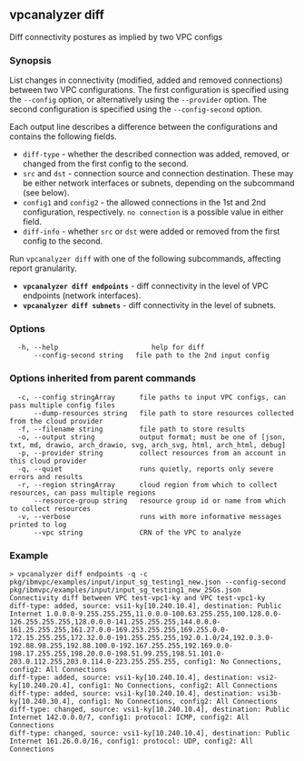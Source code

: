 ## vpcanalyzer diff
Diff connectivity postures as implied by two VPC configs

### Synopsis
List changes in connectivity (modified, added and removed connections) between two VPC configurations. The first configuration is specified using the `--config` option, or alternatively using the `--provider` option. The second configuration is specified using the `--config-second` option.

Each output line describes a difference between the configurations and contains the following fields.
* `diff-type` - whether the described connection was added, removed, or changed from the first config to the second.
* `src` and `dst` - connection source and connection destination. These may be either network interfaces or subnets, depending on the subcommand (see below).
* `config1` and `config2` - the allowed connections in the 1st and 2nd configuration, respectively. `no connection` is a possible value in either field.
* `diff-info` - whether `src` or `dst` were added or removed from the first config to the second.

Run `vpcanalyzer diff` with one of the following subcommands, affecting report granularity.
* **`vpcanalyzer diff endpoints`** - diff connectivity in the level of VPC endpoints (network interfaces).
* **`vpcanalyzer diff subnets`** - diff connectivity in the level of subnets.

### Options
```
  -h, --help                       help for diff
      --config-second string   file path to the 2nd input config
```

### Options inherited from parent commands
```
  -c, --config stringArray      file paths to input VPC configs, can pass multiple config files
      --dump-resources string   file path to store resources collected from the cloud provider
  -f, --filename string         file path to store results
  -o, --output string           output format; must be one of [json, txt, md, drawio, arch_drawio, svg, arch_svg, html, arch_html, debug]
  -p, --provider string         collect resources from an account in this cloud provider
  -q, --quiet                   runs quietly, reports only severe errors and results
  -r, --region stringArray      cloud region from which to collect resources, can pass multiple regions
      --resource-group string   resource group id or name from which to collect resources
  -v, --verbose                 runs with more informative messages printed to log
      --vpc string              CRN of the VPC to analyze
```
### Example
```
> vpcanalyzer diff endpoints -q -c pkg/ibmvpc/examples/input/input_sg_testing1_new.json --config-second pkg/ibmvpc/examples/input/input_sg_testing1_new_2SGs.json
Connectivity diff between VPC test-vpc1-ky and VPC test-vpc1-ky
diff-type: added, source: vsi1-ky[10.240.10.4], destination: Public Internet 1.0.0.0-9.255.255.255,11.0.0.0-100.63.255.255,100.128.0.0-126.255.255.255,128.0.0.0-141.255.255.255,144.0.0.0-161.25.255.255,161.27.0.0-169.253.255.255,169.255.0.0-172.15.255.255,172.32.0.0-191.255.255.255,192.0.1.0/24,192.0.3.0-192.88.98.255,192.88.100.0-192.167.255.255,192.169.0.0-198.17.255.255,198.20.0.0-198.51.99.255,198.51.101.0-203.0.112.255,203.0.114.0-223.255.255.255, config1: No Connections, config2: All Connections
diff-type: added, source: vsi1-ky[10.240.10.4], destination: vsi2-ky[10.240.20.4], config1: No Connections, config2: All Connections
diff-type: added, source: vsi1-ky[10.240.10.4], destination: vsi3b-ky[10.240.30.4], config1: No Connections, config2: All Connections
diff-type: changed, source: vsi1-ky[10.240.10.4], destination: Public Internet 142.0.0.0/7, config1: protocol: ICMP, config2: All Connections
diff-type: changed, source: vsi1-ky[10.240.10.4], destination: Public Internet 161.26.0.0/16, config1: protocol: UDP, config2: All Connections
```
